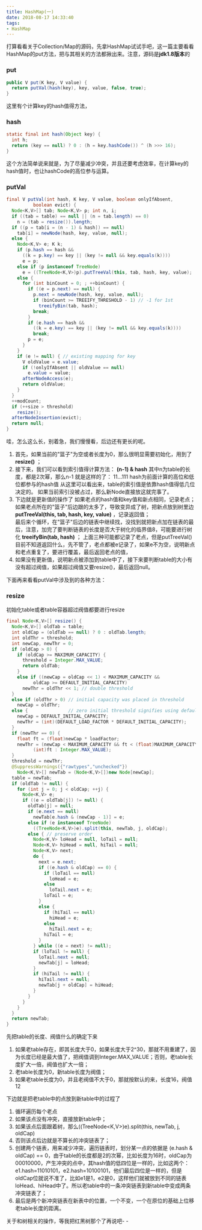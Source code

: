```yaml
---
title: HashMap(一)
date: 2018-08-17 14:33:40
tags:
- HashMap
---
```


打算看看关于Collection/Map的源码，先拿HashMap试试手吧，这一篇主要看看HashMap的put方法，把与其相关的方法都揪出来。注意，源码是**jdk1.8版本**的

<!--more-->

### put

``` java
public V put(K key, V value) {
  return putVal(hash(key), key, value, false, true);
}
```

这里有个计算key的hash值得方法，

### hash

``` java
static final int hash(Object key) {
  int h;
  return (key == null) ? 0 : (h = key.hashCode()) ^ (h >>> 16);
}
```

这个方法简单说来就是，为了尽量减少冲突，并且还要考虑效率，在计算key的hash值时，也让hashCode的高位参与运算。

### putVal

``` java
final V putVal(int hash, K key, V value, boolean onlyIfAbsent,
          boolean evict) {
  Node<K,V>[] tab; Node<K,V> p; int n, i;
  if ((tab = table) == null || (n = tab.length) == 0)
    n = (tab = resize()).length;
  if ((p = tab[i = (n - 1) & hash]) == null)
    tab[i] = newNode(hash, key, value, null);
  else {
    Node<K,V> e; K k;
    if (p.hash == hash &&
      ((k = p.key) == key || (key != null && key.equals(k))))
      e = p;
    else if (p instanceof TreeNode)
      e = ((TreeNode<K,V>)p).putTreeVal(this, tab, hash, key, value);
    else {
      for (int binCount = 0; ; ++binCount) {
        if ((e = p.next) == null) {
          p.next = newNode(hash, key, value, null);
          if (binCount >= TREEIFY_THRESHOLD - 1) // -1 for 1st
            treeifyBin(tab, hash);
          break;
        }
        if (e.hash == hash &&
          ((k = e.key) == key || (key != null && key.equals(k))))
          break;
        p = e;
      }
    }
    if (e != null) { // existing mapping for key
      V oldValue = e.value;
      if (!onlyIfAbsent || oldValue == null)
        e.value = value;
      afterNodeAccess(e);
      return oldValue;
    }
  }
  ++modCount;
  if (++size > threshold)
    resize();
  afterNodeInsertion(evict);
  return null;
}
```

哇，怎么这么长，别着急，我们慢慢看，后边还有更长的呢。

 1. 首先，如果当前的"篮子"为空或者长度为0，那么很明显需要初始化，用到了**resize()** ；
 2. 接下来，我们可以看到索引值得计算方法： **(n-1) & hash**
其中n为table的长度，都是2次幂，那么n-1 就是这样的了： 11...111 
hash为前面计算的高位和低位都参与的hash值 
从这里可以看出来，table的索引值是依靠hash值得低几位决定的。
如果当前索引没被占过，那么新Node直接放这就完事了。
 3. 下边就是更新值的操作了
如果老点的hash值和key值和新点相同，记录老点；
如果老点所在的"篮子"后边跟的太多了，导致变异成了树，把新点放到树里边**putTreeVal(this, tab, hash, key, value)** ，记录返回值；   
最后来个循环，在"篮子"后边的链表中继续找，没找到就把新点加在链表的最后，注意，加完了要判断链表的长度是否大于树化的临界值8，可能要进行树化 **treeifyBin(tab, hash)** ；
上面三种可能都记录了老点，但是putTreeVal()目前不知道返回什么，先不管了，老点都被e记录了，如果e不为空，说明新点和老点重复了，要进行覆盖，最后返回老点的值，
 4. 如果没有更新值，说明新点被添加到table中了，接下来要判断table的大小有没有超过阀值，如果超过阀值又要resize()，最后返回null。


下面再来看看putVal中涉及到的各种方法：

### resize

初始化table或者table容器超过阀值都要进行resize

``` java
final Node<K,V>[] resize() {
  Node<K,V>[] oldTab = table;
  int oldCap = (oldTab == null) ? 0 : oldTab.length;
  int oldThr = threshold;
  int newCap, newThr = 0;
  if (oldCap > 0) {
    if (oldCap >= MAXIMUM_CAPACITY) {
      threshold = Integer.MAX_VALUE;
      return oldTab;
    }
    else if ((newCap = oldCap << 1) < MAXIMUM_CAPACITY &&
          oldCap >= DEFAULT_INITIAL_CAPACITY)
      newThr = oldThr << 1; // double threshold
  }
  else if (oldThr > 0) // initial capacity was placed in threshold
    newCap = oldThr;
  else {               // zero initial threshold signifies using defaults
    newCap = DEFAULT_INITIAL_CAPACITY;
    newThr = (int)(DEFAULT_LOAD_FACTOR * DEFAULT_INITIAL_CAPACITY);
  }
  if (newThr == 0) {
    float ft = (float)newCap * loadFactor;
    newThr = (newCap < MAXIMUM_CAPACITY && ft < (float)MAXIMUM_CAPACITY ?
          (int)ft : Integer.MAX_VALUE);
  }
  threshold = newThr;
  @SuppressWarnings({"rawtypes","unchecked"})
    Node<K,V>[] newTab = (Node<K,V>[])new Node[newCap];
  table = newTab;
  if (oldTab != null) {
    for (int j = 0; j < oldCap; ++j) {
      Node<K,V> e;
      if ((e = oldTab[j]) != null) {
        oldTab[j] = null;
        if (e.next == null)
          newTab[e.hash & (newCap - 1)] = e;
        else if (e instanceof TreeNode)
          ((TreeNode<K,V>)e).split(this, newTab, j, oldCap);
        else { // preserve order
          Node<K,V> loHead = null, loTail = null;
          Node<K,V> hiHead = null, hiTail = null;
          Node<K,V> next;
          do {
            next = e.next;
            if ((e.hash & oldCap) == 0) {
              if (loTail == null)
                loHead = e;
              else
                loTail.next = e;
              loTail = e;
            }
            else {
              if (hiTail == null)
                hiHead = e;
              else
                hiTail.next = e;
              hiTail = e;
            }
          } while ((e = next) != null);
          if (loTail != null) {
            loTail.next = null;
            newTab[j] = loHead;
          }
          if (hiTail != null) {
            hiTail.next = null;
            newTab[j + oldCap] = hiHead;
          }
        }
      }
    }
  }
  return newTab;
}
```

先把table的长度、阀值什么的确定下来

 1. 如果老table存在，即其长度大于0，如果长度大于2^30，那就不用重建了，因为长度已经是最大值了，把阀值调到Integer.MAX_VALUE；否则，老table长度扩大一倍，阀值也扩大一倍；
 2. 老table长度为0，新table长度为阀值；
 3. 如果老table长度为0，并且老阀值不大于0，那就按默认的来，长度16，阀值12

下边就是把老table中的点放到新table中的过程了

 1. 循环遍历每个老点
 2. 如果该点没有冲突，直接放新table中；
 3. 如果该点后面跟着树，那么((TreeNode<K,V>)e).split(this, newTab, j, oldCap)
 4. 否则该点后边就是不算长的冲突链表了；
 5. 创建两个链表，用来减少冲突，遍历链表时，划分某一点的依据是 (e.hash & oldCap) == 0，由于table的长度都是2的次幂，比如长度为16时，oldCap为00010000，产生冲突的点中，其hash值的低四位是一样的，比如这两个：e1.hash=11010101，e2.hash=10100101，他们最后四位是一样的，但是oldCap位就说不准了，比如e1是1，e2是0，这样他们就被放到不同的链表 loHead、hiHead中了。所以老table中的一条冲突链表到新table中变成两条冲突链表了；
 6. 最后是两个新冲突链表在新表中的位置，一个不变，一个在原位的基础上位移老table长度的距离。

关于和树相关的操作，等我把红黑树那个了再说吧- -
